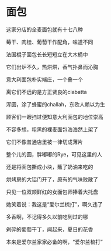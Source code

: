    

# 面包

这家分店的全麦面包就有十七八种

莓干、肉桂、葡萄干作配角，味道不同

法国棍子面包长长短短立在大木桶中

它们出炉不久，热烘烘，香气扑鼻而沁胸

意大利面包朴实端庄，一个叠一个

离它们不远的是方正贤良的ciabatta

浑圆，涂了蜂蜜的challah，东欧人赖以为生

顾客们一眼扫过便知意大利面包的地位崇高

不容多想，粗黑的裸麦面包浩浩然上架了

它们不像普通店里被一律切成薄片

整个儿的圆，胖嘟嘟的Rye，可见这里的人

还是将面包撕成小块，蘸了奶油来吃的

烘烤房的大铝门开了，原有的气味败散了

只见一位双颊鲜红的女面包师捧着大托盘

她笑着说：我这是“爱尔兰梳打”，啊久违了

多香啊，不记得多久以前吃到过的哪

剁碎的葡萄干丁，闻起来，夏日的花香

本来是爱尔兰家家必备的啊，“爱尔兰梳打”